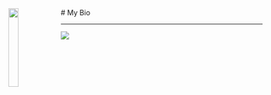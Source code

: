 <img align='left' src='https://github.com/bryanlolry/bryanlolry/blob/master/gifs/giffOne.gif' width='20%'> 
# My Bio
<hr>

![](https://komarev.com/ghpvc/?username=bryanlolry&color=blue)

			
	

